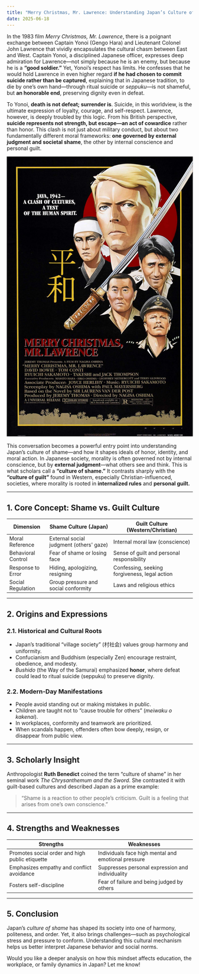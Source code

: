 ```yaml
---
title: "Merry Christmas, Mr. Lawrence: Understanding Japan’s Culture of Shame"
date: 2025-06-18
---
```


In the 1983 film *Merry Christmas, Mr. Lawrence*, there is a poignant exchange between Captain Yonoi (Gengo Hara) and Lieutenant Colonel John Lawrence that vividly encapsulates the cultural chasm between East and West. Captain Yonoi, a disciplined Japanese officer, expresses deep admiration for Lawrence—not simply because he is an enemy, but because he is a **“good soldier.”** Yet, Yonoi’s respect has limits. He confesses that he would hold Lawrence in even higher regard **if he had chosen to commit suicide rather than be captured**, explaining that in Japanese tradition, to die by one’s own hand—through ritual suicide or *seppuku*—is not shameful, but **an honorable end**, preserving dignity even in defeat.

To Yonoi, **death is not defeat; surrender is**. Suicide, in this worldview, is the ultimate expression of loyalty, courage, and self-respect. Lawrence, however, is deeply troubled by this logic. From his British perspective, **suicide represents not strength, but escape—an act of cowardice** rather than honor. This clash is not just about military conduct, but about two fundamentally different moral frameworks: **one governed by external judgment and societal shame**, the other by internal conscience and personal guilt.

![Scene from *Merry Christmas, Mr. Lawrence*](https://raw.githubusercontent.com/KehanLi-1123/KehanLi.github.io/master/images/MerryChristmasMrLawrence.jpg)

This conversation becomes a powerful entry point into understanding Japan’s culture of shame—and how it shapes ideals of honor, identity, and moral action. In Japanese society, morality is often governed not by internal conscience, but by **external judgment**—what others see and think. This is what scholars call a **“culture of shame.”** It contrasts sharply with the **“culture of guilt”** found in Western, especially Christian-influenced, societies, where morality is rooted in **internalized rules** and **personal guilt.**

---

## 1. Core Concept: Shame vs. Guilt Culture

| Dimension         | Shame Culture (Japan)                      | Guilt Culture (Western/Christian)              |
|------------------|--------------------------------------------|-----------------------------------------------|
| Moral Reference   | External social judgment (others' gaze)    | Internal moral law (conscience)               |
| Behavioral Control| Fear of shame or losing face               | Sense of guilt and personal responsibility     |
| Response to Error | Hiding, apologizing, resigning             | Confessing, seeking forgiveness, legal action |
| Social Regulation | Group pressure and social conformity       | Laws and religious ethics                     |

---

## 2. Origins and Expressions

### 2.1. **Historical and Cultural Roots**
- Japan’s traditional “village society” (村社会) values group harmony and uniformity.
- Confucianism and Buddhism (especially Zen) encourage restraint, obedience, and modesty.
- *Bushido* (the Way of the Samurai) emphasized **honor**, where defeat could lead to ritual suicide (seppuku) to preserve dignity.

### 2.2. **Modern-Day Manifestations**
- People avoid standing out or making mistakes in public.
- Children are taught not to “cause trouble for others” (*meiwaku o kakenai*).
- In workplaces, conformity and teamwork are prioritized.
- When scandals happen, offenders often bow deeply, resign, or disappear from public view.

---

## 3. Scholarly Insight

Anthropologist **Ruth Benedict** coined the term “culture of shame” in her seminal work *The Chrysanthemum and the Sword*. She contrasted it with guilt-based cultures and described Japan as a prime example:

> “Shame is a reaction to other people’s criticism. Guilt is a feeling that arises from one’s own conscience.”

---

## 4. Strengths and Weaknesses

| Strengths                                         | Weaknesses                                       |
|--------------------------------------------------|--------------------------------------------------|
| Promotes social order and high public etiquette  | Individuals face high mental and emotional pressure |
| Emphasizes empathy and conflict avoidance        | Suppresses personal expression and individuality |
| Fosters self-discipline                          | Fear of failure and being judged by others       |

---

## 5. Conclusion

Japan’s *culture of shame* has shaped its society into one of harmony, politeness, and order. Yet, it also brings challenges—such as psychological stress and pressure to conform. Understanding this cultural mechanism helps us better interpret Japanese behavior and social norms.

Would you like a deeper analysis on how this mindset affects education, the workplace, or family dynamics in Japan? Let me know!

